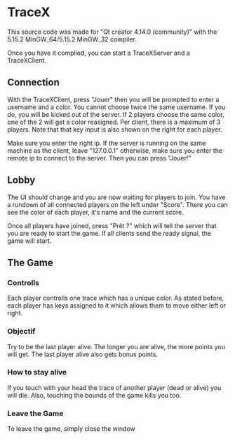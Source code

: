 # TraceX

This source code was made for "Qt creator 4.14.0 (community)" with the 5.15.2 MinGW_64/5.15.2 MinGW_32 compiler.

Once you have it complied, you can start a TraceXServer and a TraceXClient.

## Connection
With the TraceXClient, press "Jouer" then you will be prompted to enter a username and a color. You cannot choose twice the same username. If you do, you will be kicked out of the server. If 2 players choose the same color, one of the 2 will get a color reasigned. Per client, there is a maximum of 3 players. Note that that key input is also shown on the right for each player.

Make sure you enter the right ip. If the server is running on the same machine as the client, leave "127.0.0.1" otherwise, make sure you enter the remote ip to connect to the server. Then you can press "Jouer!"

## Lobby
The UI should change and you are now waiting for players to join. You have a rundown of all connected players on the left under "Score". There you can see the color of each player, it's name and the current score.

Once all players have joined, press "Prêt ?" which will tell the server that you are ready to start the game. If all clients send the ready signal, the game will start.

## The Game
### Controlls
Each player controlls one trace which has a unique color. As stated before, each player has keys assigned to it which allows them to move either left or right.

### Objectif
Try to be the last player alive. The longer you are alive, the more points you will get. The last player alive also gets bonus points.

### How to stay alive
If you touch with your head the trace of another player (dead or alive) you will die. Also, touching the bounds of the game kills you too.

### Leave the Game
To leave the game, simply close the window
